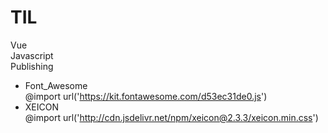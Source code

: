 # TIL
Vue <br>
Javascript<br>
Publishing<br>
* Font_Awesome<br>
@import url('https://kit.fontawesome.com/d53ec31de0.js')
* XEICON<br>
@import url('http://cdn.jsdelivr.net/npm/xeicon@2.3.3/xeicon.min.css')


